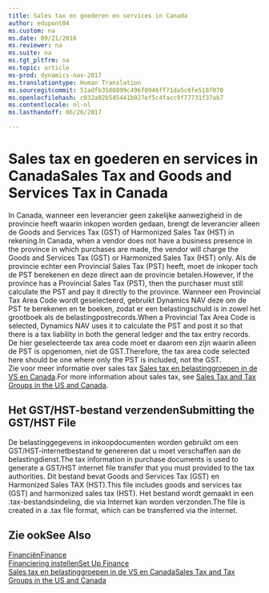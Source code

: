 ```yaml
---
title: Sales tax en goederen en services in Canada
author: edupont04
ms.custom: na
ms.date: 09/21/2016
ms.reviewer: na
ms.suite: na
ms.tgt_pltfrm: na
ms.topic: article
ms-prod: dynamics-nav-2017
ms.translationtype: Human Translation
ms.sourcegitcommit: 51adfb3588099c496f0946ff71da5c6fe518f070
ms.openlocfilehash: c032a02b545441b927ef5c4facc9f77731f37ab7
ms.contentlocale: nl-nl
ms.lasthandoff: 06/26/2017

---
```


# <a name="sales-tax-and-goods-and-services-tax-in-canada"></a><span data-ttu-id="3f883-102">Sales tax en goederen en services in Canada</span><span class="sxs-lookup"><span data-stu-id="3f883-102">Sales Tax and Goods and Services Tax in Canada</span></span>
<span data-ttu-id="3f883-103">In Canada, wanneer een leverancier geen zakelijke aanwezigheid in de provincie heeft waarin inkopen worden gedaan, brengt de leverancier alleen de Goods and Services Tax (GST) of Harmonized Sales Tax (HST) in rekening.</span><span class="sxs-lookup"><span data-stu-id="3f883-103">In Canada, when a vendor does not have a business presence in the province in which purchases are made, the vendor will charge the Goods and Services Tax (GST) or Harmonized Sales Tax (HST) only.</span></span> <span data-ttu-id="3f883-104">Als de provincie echter een Provincial Sales Tax (PST) heeft, moet de inkoper toch de PST berekenen en deze direct aan de provincie betalen.</span><span class="sxs-lookup"><span data-stu-id="3f883-104">However, if the province has a Provincial Sales Tax (PST), then the purchaser must still calculate the PST and pay it directly to the province.</span></span> <span data-ttu-id="3f883-105">Wanneer een Provincial Tax Area Code wordt geselecteerd, gebruikt Dynamics NAV deze om de PST te berekenen en te boeken, zodat er een belastingschuld is in zowel het grootboek als de belastingpostrecords.</span><span class="sxs-lookup"><span data-stu-id="3f883-105">When a Provincial Tax Area Code is selected, Dynamics NAV uses it to calculate the PST and post it so that there is a tax liability in both the general ledger and the tax entry records.</span></span> <span data-ttu-id="3f883-106">De hier geselecteerde tax area code moet er daarom een zijn waarin alleen de PST is opgenomen, niet de GST.</span><span class="sxs-lookup"><span data-stu-id="3f883-106">Therefore, the tax area code selected here should be one where only the PST is included, not the GST.</span></span>  
<span data-ttu-id="3f883-107">Zie voor meer informatie over sales tax [Sales tax en belastinggroepen in de VS en Canada](us-finance-setup-sales-tax.md).</span><span class="sxs-lookup"><span data-stu-id="3f883-107">For more information about sales tax, see [Sales Tax and Tax Groups in the US and Canada](us-finance-setup-sales-tax.md).</span></span>  

## <a name="submitting-the-gsthst-file"></a><span data-ttu-id="3f883-108">Het GST/HST-bestand verzenden</span><span class="sxs-lookup"><span data-stu-id="3f883-108">Submitting the GST/HST File</span></span>
<span data-ttu-id="3f883-109">De belastinggegevens in inkoopdocumenten worden gebruikt om een GST/HST-internetbestand te genereren dat u moet verschaffen aan de belastingdienst.</span><span class="sxs-lookup"><span data-stu-id="3f883-109">The tax information in purchase documents is used to generate a GST/HST internet file transfer that you must  provided to the tax authorities.</span></span> <span data-ttu-id="3f883-110">Dit bestand bevat Goods and Services Tax (GST) en Harmonized Sales TAX (HST).</span><span class="sxs-lookup"><span data-stu-id="3f883-110">This file includes goods and services tax (GST) and harmonized sales tax (HST).</span></span> <span data-ttu-id="3f883-111">Het bestand wordt gemaakt in een .tax-bestandsindeling, die via Internet kan worden verzonden.</span><span class="sxs-lookup"><span data-stu-id="3f883-111">The file is created in a .tax file format, which can be transferred via the internet.</span></span>  

## <a name="see-also"></a><span data-ttu-id="3f883-112">Zie ook</span><span class="sxs-lookup"><span data-stu-id="3f883-112">See Also</span></span>
[<span data-ttu-id="3f883-113">Financiën</span><span class="sxs-lookup"><span data-stu-id="3f883-113">Finance</span></span>](finance-setup.md)  
[<span data-ttu-id="3f883-114">Financiering instellen</span><span class="sxs-lookup"><span data-stu-id="3f883-114">Set Up Finance</span></span>](finance-setup-setup-finance-setup.md)  
[<span data-ttu-id="3f883-115">Sales tax en belastinggroepen in de VS en Canada</span><span class="sxs-lookup"><span data-stu-id="3f883-115">Sales Tax and Tax Groups in the US and Canada</span></span>](us-finance-setup-sales-tax.md)

